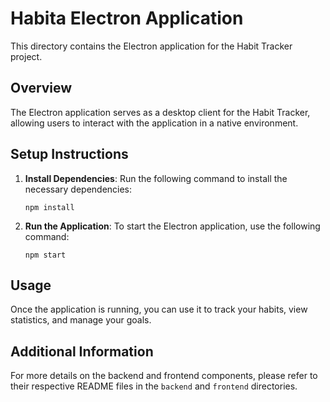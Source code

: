 # Habita Electron Application

This directory contains the Electron application for the Habit Tracker project.

## Overview

The Electron application serves as a desktop client for the Habit Tracker, allowing users to interact with the application in a native environment.

## Setup Instructions

1. **Install Dependencies**: 
   Run the following command to install the necessary dependencies:
   ```
   npm install
   ```

2. **Run the Application**: 
   To start the Electron application, use the following command:
   ```
   npm start
   ```

## Usage

Once the application is running, you can use it to track your habits, view statistics, and manage your goals.

## Additional Information

For more details on the backend and frontend components, please refer to their respective README files in the `backend` and `frontend` directories.